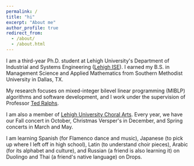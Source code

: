 ```yaml
---
permalink: /
title: "hi"
excerpt: "About me"
author_profile: true
redirect_from: 
  - /about/
  - /about.html
---
```


I am a third-year Ph.D. student at Lehigh University's Department of Industrial and Systems Engineering ([Lehigh ISE](https://engineering.lehigh.edu/ise)). I earned my B.S. in Management Science and Applied Mathematics from Southern Methodist University in Dallas, TX. 

My research focuses on mixed-integer bilevel linear programming (MIBLP) algorithms and software development, and I work under the supervision of Professor [Ted Ralphs](https://coral.ise.lehigh.edu/~ted/).

I am also a member of [Lehigh University Choral Arts](https://choralarts.lehigh.edu/). Every year, we have our Fall concert in October, Christmas Versper's in December, and Spring concerts in March and May. 

I am learning Spanish (for Flamenco dance and music), Japanese (to pick up where I left off in high school), Latin (to understand choir pieces), Arabic (for its alphabet and culture), and Russian (a friend is also learning it) on Duolingo and Thai (a friend's native language) on Drops.
